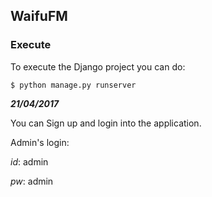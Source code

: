## WaifuFM ##

### Execute
To execute the Django project you can do:

`$ python manage.py runserver`


**_21/04/2017_**

You can Sign up and login into the application.

Admin's login: 

_id_: admin

_pw_: admin
